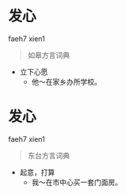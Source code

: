 # 发心
faeh7 xien1
> 如皋方言词典
- 立下心愿
  - 他～在家乡办所学校。

# 发心
faeh7 xien1
> 东台方言词典
- 起意，打算
  - 我～在市中心买一套门面房。
